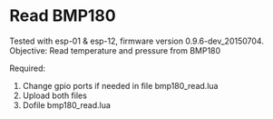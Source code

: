 # Read BMP180

Tested with esp-01 & esp-12, firmware version 0.9.6-dev_20150704.
Objective: Read temperature and pressure from BMP180

Required:

1. Change gpio ports if needed in file bmp180_read.lua
2. Upload both files
3. Dofile bmp180_read.lua